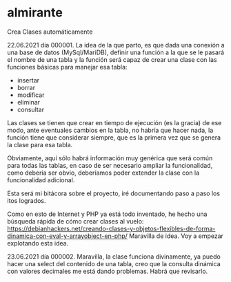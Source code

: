 # almirante
Crea Clases automáticamente

22.06.2021 día 000001.
La idea de la que parto, es que dada una conexión a una base de datos (MySql/MariDB), definir una función a la que se le pasará el nombre de una tabla y la función será capaz de crear una clase con las funciones básicas para manejar esa tabla:
- insertar
- borrar
- modificar
- eliminar
- consultar

Las clases se tienen que crear en tiempo de ejecución (es la gracia) de ese modo, ante eventuales cambios en la tabla, no habría que hacer nada, la función tiene que considerar siempre, que es la primera vez que se genera la clase para esa tabla.

Obviamente, aquí sólo habrá información muy genérica que será común para todas las tablas, en caso de ser necesario ampliar la funcionalidad, como debería ser obvio, deberíamos poder extender la clase con la funcionalidad adicional.

Esta será mi bitácora sobre el proyecto, iré documentando paso a paso los itos logrados.

Como en esto de Internet y PHP ya está todo inventado, he hecho una búsqueda rápida de cómo crear clases al vuelo:
https://debianhackers.net/creando-clases-y-objetos-flexibles-de-forma-dinamica-con-eval-y-arrayobject-en-php/
Maravilla de idea. Voy a empezar explotando esta idea.

23.06.2021 día 000002.
Maravilla, la clase funciona divinamente, ya puedo hacer una select del contenido de una tabla, creo que la consulta dinámica con valores decimales me está dando problemas. Habrá que revisarlo.